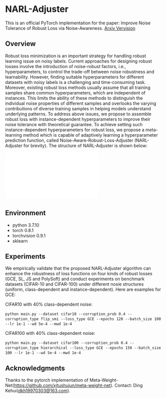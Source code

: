 # NARL-Adjuster
This is an official PyTorch implementation for the paper: Improve Noise Tolerance of Robust Loss via Noise-Awareness. [Arxiv Vervision](https://arxiv.org/pdf/2301.07306)

## Overview
Robust loss minimization is an important strategy for handling robust learning issue on noisy labels. Current approaches for designing robust losses involve the introduction of noise-robust factors, i.e., hyperparameters, to control the trade-off between noise robustness and learnability. However, finding suitable hyperparameters for different datasets with noisy labels is a challenging and time-consuming task. Moreover, existing robust loss methods usually assume that all training samples share common hyperparameters, which are independent of instances. This limits the ability of these methods to distinguish the individual noise properties of different samples and overlooks the varying contributions of diverse training samples in helping models understand underlying patterns. To address above issues, we propose to assemble robust loss with instance-dependent hyperparameters to improve their noise tolerance with theoretical guarantee. To achieve setting such instance-dependent hyperparameters for robust loss, we propose a meta-learning method which is capable of adaptively learning a hyperparameter prediction function, called Noise-Aware-Robust-Loss-Adjuster (NARL-Adjuster for brevity). The structure of NARL-Adjuster is shown below:

![image](Architecture.pdf)

## Environment
* python 3.7.10
* torch 0.8.1
* torchvision 0.9.1
* sklearn

## Experiments
We empirically validate that the proposed NARL-Adjuster algorithm can enhance the robustness of loss functions on four kinds of robust losses (GCE, SL, JS and PolySoft) and conduct experiments on benchmark datasets (CIFAR-10 and CIFAR-100) under different nosie structures (uniform, class-dependent and instance-dependent). Here are examples for GCE:

CIFAR10 with 40% class-dependent noise:
```
python main.py --dataset cifar10 --corruption_prob 0.4 --corruption_type flip_smi --loss_type GCE --epochs 120 --batch_size 100 --lr 1e-1 --wd 5e-4 --mwd 1e-4
```
CIFAR100 with 40% class-dependent noise:
```
python main.py --dataset cifar100 --corruption_prob 0.4 --corruption_type hierarchical --loss_type GCE --epochs 150 --batch_size 100 --lr 1e-1 --wd 5e-4 --mwd 1e-4
```
## Acknowledgments
Thanks to the pytorch implementation of Meta-Weight-Net(https://github.com/xjtushujun/meta-weight-net).
Contact: Ding Kehui(dkh19970303@163.com).
